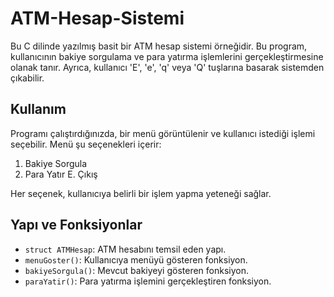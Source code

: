 # ATM-Hesap-Sistemi

Bu C dilinde yazılmış basit bir ATM hesap sistemi örneğidir. Bu program, kullanıcının bakiye sorgulama ve para yatırma işlemlerini gerçekleştirmesine olanak tanır. Ayrıca, kullanıcı 'E', 'e', 'q' veya 'Q' tuşlarına basarak sistemden çıkabilir.

## Kullanım

Programı çalıştırdığınızda, bir menü görüntülenir ve kullanıcı istediği işlemi seçebilir. Menü şu seçenekleri içerir:

1. Bakiye Sorgula
2. Para Yatır
E. Çıkış

Her seçenek, kullanıcıya belirli bir işlem yapma yeteneği sağlar.

## Yapı ve Fonksiyonlar

- `struct ATMHesap`: ATM hesabını temsil eden yapı.
- `menuGoster()`: Kullanıcıya menüyü gösteren fonksiyon.
- `bakiyeSorgula()`: Mevcut bakiyeyi gösteren fonksiyon.
- `paraYatir()`: Para yatırma işlemini gerçekleştiren fonksiyon.

